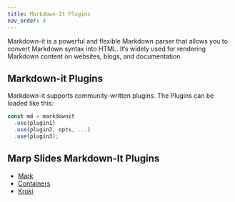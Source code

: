 ```yaml
---
title: Markdown-It Plugins
nav_order: 4
---
```


Markdown-it is a powerful and flexible Markdown parser that allows you to convert Markdown syntax into HTML. It’s widely used for rendering Markdown content on websites, blogs, and documentation.

## Markdown-it Plugins

Markdown-it supports community-written plugins. The Plugins can be loaded like this:

```js
const md = markdownit
  .use(plugin1)
  .use(plugin2, opts, ...)
  .use(plugin3);
```

## Marp Slides Markdown-It Plugins

- [Mark](31.Markdown-it-Mark.md)
- [Containers](32.Markdown-it-Conteiners.md)
- [Kroki](33.Markdown-it-Kroki.md)
